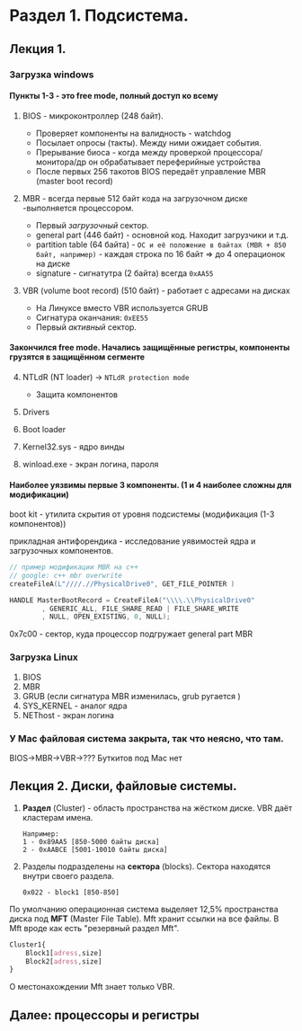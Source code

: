 # Раздел 1. Подсистема.
## Лекция 1. 
### Загрузка windows

#### Пункты 1-3 - это free mode, полный доступ ко всему

1) BIOS - микроконтроллер (248 байт).
        
    - Проверяет компоненты на валидность - watchdog
    - Посылает опросы (такты). Между ними ожидает события. 
    - Прерывание биоса - когда между проверкой процессора/монитора/др он обрабатывает переферийные устройства 
    - После первых 256 такотов BIOS передаёт управление MBR (master boot record)   

2) MBR - всегда первые 512 байт кода на загрузочном диске -выполняется процессором.
    - Первый *загрузочный* сектор.
    - general part (446 байт) - основной код. Находит загрузчики и т.д.
    - partition table (64 байта) - `ОС и её положение в байтах (MBR + 850 байт, например)` - каждая строка по 16 байт => до 4 операционок на диске 
    - signature - сигнатутра (2 байта) всегда `0xAA55`

3) VBR (volume boot record) (510 байт) - работает с адресами на дисках 

    - На Линуксе вместо VBR используется GRUB
    - Сигнатура оканчания: `0xEE55`
    - Первый *активный* сектор.

#### Закончился free mode. Начались защищённые регистры, компоненты грузятся в защищённом сегменте

4) NTLdR (NT loader) -> `NTLdR protection mode`
    - Защита компонентов

5) Drivers

6) Boot loader 

7) Kernel32.sys - ядро винды

8) winload.exe - экран логина, пароля

#### Наиболее уязвимы первые 3 компоненты. (1 и 4 наиболее сложны для модификации)

boot kit - утилита скрытия от уровня подсистемы  (модификация (1-3 компонентов))

прикладная антифорендика - исследование уявимостей ядра и загрузочных компонентов.
```c++ 
// пример модификации MBR на c++
// google: c++ mbr overwrite
createFileA(L"////.//PhysicalDrive0", GET_FILE_POINTER )

HANDLE MasterBootRecord = CreateFileA("\\\\.\\PhysicalDrive0"
		, GENERIC_ALL, FILE_SHARE_READ | FILE_SHARE_WRITE
		, NULL, OPEN_EXISTING, 0, NULL);
```

0x7c00 - сектор, куда процессор подгружает general part MBR

### Загрузка Linux
1) BIOS
2) MBR
3) GRUB (если сигнатура MBR изменилась, grub ругается )
4) SYS_KERNEL - аналог ядра
5) NEThost - экран логина

### У Mac файловая система закрыта, так что неясно, что там.

BIOS->MBR->VBR->???
Буткитов под Mac нет

## Лекция 2. Диски, файловые системы.

1)  **Раздел** (Cluster) - область пространства на жёстком диске. VBR даёт кластерам имена. 
    ``` 
    Например:
    1 - 0x89AA5 [850-5000 байты диска]
    2 - 0xAABCE [5001-10010 байты диска]
    ```
2) Разделы подразделены на **сектора** (blocks). Сектора находятся внутри своего раздела.
    ```
    0x022 - block1 [850-850] 
    ```

По умолчанию операционная система выделяет 12,5% пространства диска под **MFT** (Master File Table). Mft хранит ссылки на все файлы. В Mft вроде как есть "резервный раздел Mft". 
```css
Cluster1{
    Block1[adress,size]
    Block2[adress,size]
}
```
О местонахождении Mft знает только VBR.

## Далее: процессоры и регистры
